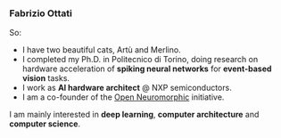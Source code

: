 ### Fabrizio Ottati

So:
* I have two beautiful cats, Artù and Merlino.
* I completed my Ph.D. in Politecnico di Torino, doing research on hardware acceleration of **spiking neural networks** for **event-based vision** tasks.
* I work as **AI hardware architect** @ NXP semiconductors.
* I am a co-founder of the [Open Neuromorphic](https://open-neuromorphic.org) initiative. 

I am mainly interested in **deep learning**, **computer architecture** and **computer science**.
